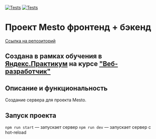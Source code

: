 [![Tests](../../actions/workflows/tests-13-sprint.yml/badge.svg)](../../actions/workflows/tests-13-sprint.yml) [![Tests](../../actions/workflows/tests-14-sprint.yml/badge.svg)](../../actions/workflows/tests-14-sprint.yml)

# Проект Mesto фронтенд + бэкенд
[Ссылка на репозиторий](https://github.com/Yaroslav-Chertov/express-mesto-gha)

## Создана в рамках обучения в [Яндекс.Практикум](https://praktikum.yandex.ru/) на курсе ["Веб-разработчик"](https://praktikum.yandex.ru/web/)

## Описание и функциональность

Создание сервера для проекта Mesto.

## Запуск проекта

`npm run start` — запускает сервер
`npm run dev` — запускает сервер с hot-reload
